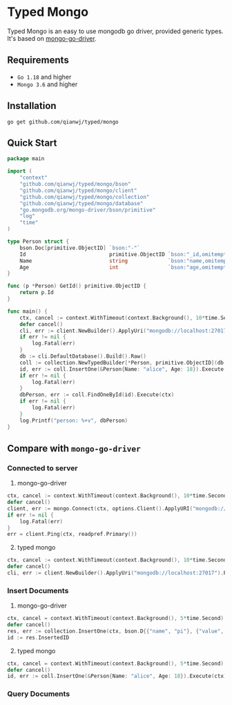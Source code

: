 # Typed Mongo

Typed Mongo is an easy to use mongodb go driver, provided generic types. It's based on [mongo-go-driver](https://github.com/mongodb/mongo-go-driver).

## Requirements

- `Go 1.18` and higher
- `Mongo 3.6` and higher

## Installation

```shell
go get github.com/qianwj/typed/mongo
```

## Quick Start

```go
package main

import (
	"context"
	"github.com/qianwj/typed/mongo/bson"
	"github.com/qianwj/typed/mongo/client"
	"github.com/qianwj/typed/mongo/collection"
	"github.com/qianwj/typed/mongo/database"
	"go.mongodb.org/mongo-driver/bson/primitive"
	"log"
	"time"
)

type Person struct {
	bson.Doc[primitive.ObjectID] `bson:"-"`
	Id                           primitive.ObjectID `bson:"_id,omitempty"`
	Name                         string             `bson:"name,omitempty"`
	Age                          int                `bson:"age,omitempty"`
}

func (p *Person) GetId() primitive.ObjectID {
	return p.Id
}

func main() {
	ctx, cancel := context.WithTimeout(context.Background(), 10*time.Second)
	defer cancel()
	cli, err := client.NewBuilder().ApplyUri("mongodb://localhost:27017/admin").Build(ctx)
	if err != nil {
		log.Fatal(err)
	}
	db := cli.DefaultDatabase().Build().Raw()
	coll := collection.NewTypedBuilder[*Person, primitive.ObjectID](db, "person").Build()
	id, err := coll.InsertOne(&Person{Name: "alice", Age: 18}).Execute(ctx)
	if err != nil {
		log.Fatal(err)
	}
	dbPerson, err := coll.FindOneById(id).Execute(ctx)
	if err != nil {
		log.Fatal(err)
	}
	log.Printf("person: %+v", dbPerson)
}
```

## Compare with `mongo-go-driver`

### Connected to server

1. mongo-go-driver
```go
ctx, cancel := context.WithTimeout(context.Background(), 10*time.Second)
defer cancel()
client, err := mongo.Connect(ctx, options.Client().ApplyURI("mongodb://localhost:27017"))
if err != nil {
	log.Fatal(err)
}
err = client.Ping(ctx, readpref.Primary())
```

2. typed mongo
```go
ctx, cancel := context.WithTimeout(context.Background(), 10*time.Second)
defer cancel()
cli, err := client.NewBuilder().ApplyUri("mongodb://localhost:27017").Ping(readpref.Primary()).Build(ctx)
```

### Insert Documents

1. mongo-go-driver
```go
ctx, cancel = context.WithTimeout(context.Background(), 5*time.Second)
defer cancel()
res, err := collection.InsertOne(ctx, bson.D{{"name", "pi"}, {"value", 3.14159}})
id := res.InsertedID
```

2. typed mongo
```go
ctx, cancel = context.WithTimeout(context.Background(), 5*time.Second)
defer cancel()
id, err := coll.InsertOne(&Person{Name: "alice", Age: 18}).Execute(ctx)
```

### Query Documents
